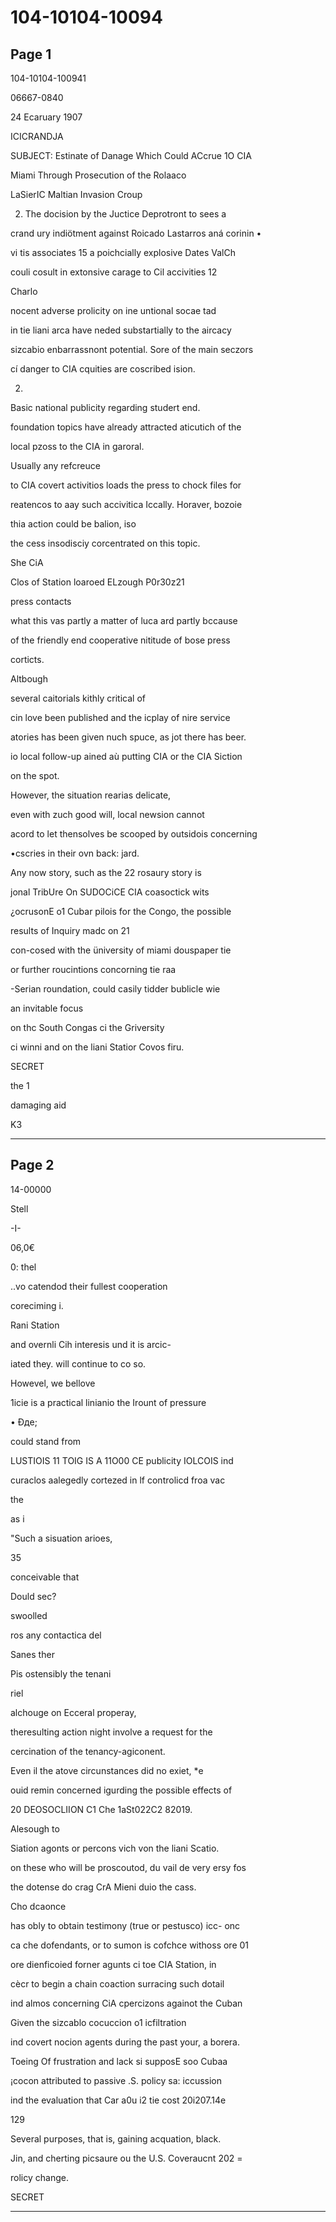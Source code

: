 # 104-10104-10094

## Page 1

104-10104-100941

06667-0840

24 Ecaruary 1907

ICICRANDJA

SUBJECT: Estinate of Danage Which Could ACcrue 1O CIA

Miami Through Prosecution of the Rolaaco

LaSierIC Maltian Invasion Croup

2. The docision by the Juctice Deprotront to sees a

crand ury indiötment against Roicado Lastarros aná corinin •

vi tis associates 15 a poichcially explosive Dates ValCh

couli cosult in extonsive carage to Cil accivities 12

Charlo

nocent adverse prolicity on ine untional socae tad

in tie liani arca have neded substartially to the aircacy

sizcabio enbarrassnont potential. Sore of the main seczors

cí danger to CIA cquities are coscribed ision.

2.

Basic national publicity regarding studert end.

foundation topics have already attracted aticutich of the

local pzoss to the CIA in garoral.

Usually any refcreuce

to CIA covert activitios loads the press to chock files for

reatencos to aay such accivitica Iccally. Horaver, bozoie

thia action could be balion, iso

the cess insodisciy corcentrated on this topic.

She CiA

Clos of Station loaroed ELzough P0r30z21

press contacts

what this vas partly a matter of luca ard partly bccause

of the friendly end cooperative nititude of bose press

corticts.

Altbough

several caitorials kithly critical of

cin love been published and the icplay of nire service

atories has been given nuch spuce, as jot there has beer.

io local follow-up ained aù putting CIA or the CIA Siction

on the spot.

However, the situation rearias delicate,

even with zuch good will, local newsion cannot

acord to let thensolves be scooped by outsidois concerning

•cscries in their ovn back: jard.

Any now story, such as the 22 rosaury story is

jonal TribUre On SUDOCiCE CIA coasoctick wits

¿ocrusonE o1 Cubar pilois for the Congo, the possible

results of Inquiry madc on 21

con-cosed with the üniversity of miami douspaper tie

or further roucintions concorning tie raa

-Serian roundation, could casily tidder bublicle wie

an invitable focus

on thc South Congas ci the Griversity

ci winni and on the liani Statior Covos firu.

SECRET

the 1

damaging aid

K3

---

## Page 2

14-00000

Stell

-I-

06,0€

0: thel

..vo catendod their fullest cooperation

coreciming i.

Rani Station

and overnli Cih interesis und it is arcic-

iated they. will continue to co so.

Howevel, we bellove

1icie is a practical linianio the Irount of pressure

• Đде;

could stand from

LUSTIOIS 11 TOIG IS A 11O00 CE publicity IOLCOIS ind

curaclos aalegedly cortezed in lf controlicd froa vac

the

as i

"Such a sisuation arioes,

35

conceivable that

Dould sec?

swoolled

ros any contactica del

Sanes ther

Pis ostensibly the tenani

riel

alchouge on Ecceral properay,

theresulting action night involve a request for the

cercination of the tenancy-agiconent.

Even il the atove circunstances did no exiet, *e

ouid remin concerned igurding the possible effects of

20 DEOSOCLIION C1 Che 1aSt022C2 82019.

Alesough to

Siation agonts or percons vich von the liani Scatio.

on these who will be proscoutod, du vail de very ersy fos

the dotense do crag CrA Mieni duio the cass.

Cho dcaonce

has obly to obtain testimony (true or pestusco) icc- onc

ca che dofendants, or to sumon is cofchce withoss ore 01

ore dienficoied forner agunts ci toe CIA Station, in

cècr to begin a chain coaction surracing such dotail

ind almos concerning CiA cpercizons againot the Cuban

Given the sizcablo cocuccion o1 icfiltration

ind covert nocion agents during the past your, a borera.

Toeing Of frustration and lack si supposE soo Cubaa

¡cocon attributed to passive .S. policy sa: iccussion

ind the evaluation that Car a0u i2 tie cost 20i207.14e

129

Several purposes, that is, gaining acquation, black.

Jin, and cherting picsaure ou the U.S. Coveraucnt 202 =

rolicy change.

SECRET

---


